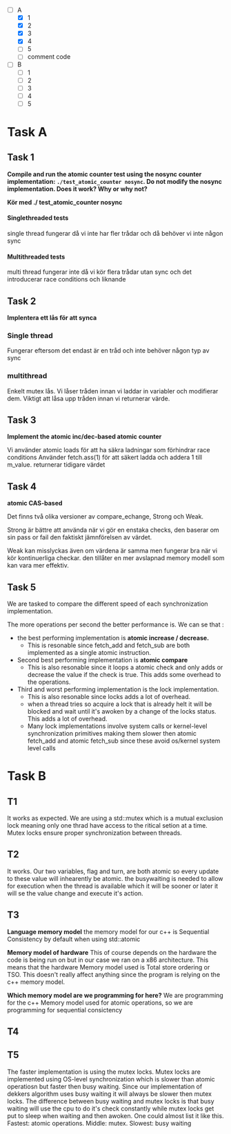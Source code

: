 - [ ] A
	- [x] 1
	- [x] 2
	- [x] 3
	- [x] 4
	- [ ] 5
	- [ ] comment code
- [ ] B
	- [ ] 1
	- [ ] 2
	- [ ] 3
	- [ ] 4
	- [ ] 5

# Task A
## Task 1
**Compile and run the atomic counter test using the nosync counter implementation: `./test_atomic_counter nosync`. Do not modify the nosync implementation. Does it work? Why or why not?**

**Kör med ./ test_atomic_counter nosync**

#### Singlethreaded tests
single thread fungerar då vi inte har fler trådar och då behöver vi inte någon sync

#### Multithreaded tests
multi thread fungerar inte då vi kör flera trådar utan sync och det introducerar race conditions och liknande

## Task 2
**Implentera ett lås för att synca**

### Single thread
Fungerar eftersom det endast är en tråd och inte behöver någon typ av sync

### multithread
Enkelt mutex lås. Vi låser tråden innan vi laddar in variabler och modifierar dem.
Viktigt att låsa upp tråden innan vi returnerar värde.

## Task 3
**Implement the atomic inc/dec-based atomic counter**

Vi använder atomic loads för att ha säkra ladningar som förhindrar race conditions
Använder fetch.ass(1) för att säkert ladda och addera 1 till m_value.
returnerar tidigare värdet

## Task 4
**atomic CAS-based**

Det finns två olika versioner av compare_echange, Strong och Weak.

Strong är bättre att använda när vi gör en enstaka checks, den baserar om sin pass or fail den faktiskt jämnförelsen av värdet.

Weak kan misslyckas även om värdena är samma men fungerar bra när vi kör kontinuerliga checkar. den tillåter en mer avslapnad memory modell som kan vara mer effektiv. 


## Task 5
We are tasked to compare the different speed of each synchronization implementation.

The more operations per second the better performance is.
We can se that :
- the best performing implementation is **atomic increase / decrease.**
	- This is resonable since fetch_add and fetch_sub are both implemented as a single atomic instruction.
- Second best performing implementation is **atomic compare**
	- This is also resonable since it loops a atomic check and only adds or decrease the value if the check is true. This adds some overhead to the operations.
- Third and worst performing implementation is the lock implementation.
	- This is also resonable since locks adds a lot of overhead.
	- when a thread tries so acquire a lock that is already helt it will be blocked and wait until it's awoken by a change of the locks status. This adds a lot of overhead.
	- Many lock implementations involve system calls or kernel-level synchronization primitives making them slower then atomic fetch_add and atomic fetch_sub since these avoid os/kernel system level calls

# Task B

## T1
It works as expected. We are using a std::mutex which is a mutual exclusion lock meaning only one thrad have access to the ritical setion at a time. Mutex locks ensure proper synchronization between threads.

## T2
It works. Our two variables, flag and turn, are both atomic so every update to these value will inhearently be atomic. the busywaiting is needed to allow for execution when the thread is available which it will be sooner or later it will se the value change and execute it's action.

## T3
**Language memory model**
the memory model for our c++ is Sequential Consistency by default when using std::atomic

**Memory model of hardware**
This of course depends on the hardware the code is being run on but in our case we ran on a x86 architecture.
This means that the hardware Memory model used is Total store ordering or TSO. This doesn't really affect anything since the program is relying on the c++ memory model.

**Which memory model are we programming for here?**
We are programming for the c++ Memory model used for atomic operations, so we are programming for sequential consictency

## T4


## T5
The faster implementation is using the mutex locks.
Mutex locks are implemented using OS-level synchronization which is slower than atomic operatiosn but faster then busy waiting. Since our implementation of dekkers algorithm uses busy waiting it will always be slower then mutex locks.
The difference between busy waiting and mutex locks is that busy waiting will use the cpu to do it's check constantly while mutex locks get put to sleep when waiting and then awoken.
One could almost list it like this.
Fastest: atomic operations.
Middle: mutex.
Slowest: busy waiting